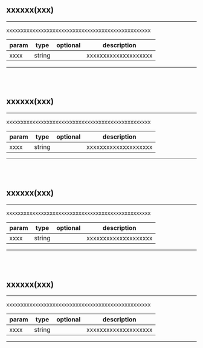 ## <b>xxxxxx(xxx)</b>
 --- 
  
xxxxxxxxxxxxxxxxxxxxxxxxxxxxxxxxxxxxxxxxxxxxxxxxxx  


param | type | optional | description
--- | --- | --- | ---
xxxx | string |  | xxxxxxxxxxxxxxxxxxxx | 

 --- 
 <br><br>

## <b>xxxxxx(xxx)</b>
 --- 
  
xxxxxxxxxxxxxxxxxxxxxxxxxxxxxxxxxxxxxxxxxxxxxxxxxx  


param | type | optional | description
--- | --- | --- | ---
xxxx | string |  | xxxxxxxxxxxxxxxxxxxx | 

 --- 
 <br><br>

## <b>xxxxxx(xxx)</b>
 --- 
  
xxxxxxxxxxxxxxxxxxxxxxxxxxxxxxxxxxxxxxxxxxxxxxxxxx  


param | type | optional | description
--- | --- | --- | ---
xxxx | string |  | xxxxxxxxxxxxxxxxxxxx | 

 --- 
 <br><br>

## <b>xxxxxx(xxx)</b>
 --- 
  
xxxxxxxxxxxxxxxxxxxxxxxxxxxxxxxxxxxxxxxxxxxxxxxxxx  


param | type | optional | description
--- | --- | --- | ---
xxxx | string |  | xxxxxxxxxxxxxxxxxxxx | 

 --- 
 <br><br>


